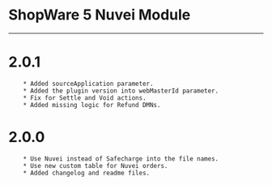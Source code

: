 # ShopWare 5 Nuvei Module

---

# 2.0.1
```
    * Added sourceApplication parameter.
    * Added the plugin version into webMasterId parameter.
    * Fix for Settle and Void actions.
    * Added missing logic for Refund DMNs.
```

# 2.0.0
```
    * Use Nuvei instead of Safecharge into the file names.
    * Use new custom table for Nuvei orders.
    * Added changelog and readme files.
```